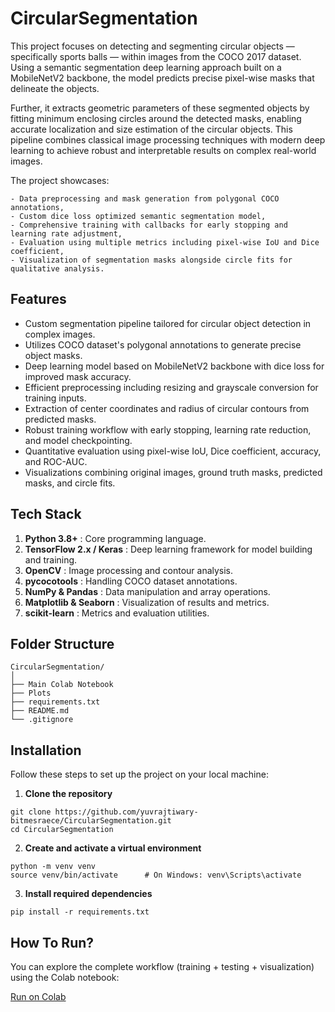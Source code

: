 # CircularSegmentation

This project focuses on detecting and segmenting circular objects — specifically sports balls — within images from the COCO 2017 dataset. Using a semantic segmentation deep learning approach built on a MobileNetV2 backbone, the model predicts precise pixel-wise masks that delineate the objects.

Further, it extracts geometric parameters of these segmented objects by fitting minimum enclosing circles around the detected masks, enabling accurate localization and size estimation of the circular objects. This pipeline combines classical image processing techniques with modern deep learning to achieve robust and interpretable results on complex real-world images.

The project showcases:
```
- Data preprocessing and mask generation from polygonal COCO annotations,
- Custom dice loss optimized semantic segmentation model,
- Comprehensive training with callbacks for early stopping and learning rate adjustment,
- Evaluation using multiple metrics including pixel-wise IoU and Dice coefficient,
- Visualization of segmentation masks alongside circle fits for qualitative analysis.
```

## Features

- Custom segmentation pipeline tailored for circular object detection in complex images.
- Utilizes COCO dataset's polygonal annotations to generate precise object masks.
- Deep learning model based on MobileNetV2 backbone with dice loss for improved mask accuracy.
- Efficient preprocessing including resizing and grayscale conversion for training inputs.
- Extraction of center coordinates and radius of circular contours from predicted masks.
- Robust training workflow with early stopping, learning rate reduction, and model checkpointing.
- Quantitative evaluation using pixel-wise IoU, Dice coefficient, accuracy, and ROC-AUC.
- Visualizations combining original images, ground truth masks, predicted masks, and circle fits.

## Tech Stack

1. **Python 3.8+** :  Core programming language.
2. **TensorFlow 2.x / Keras** :  Deep learning framework for model building and training.
3. **OpenCV** : Image processing and contour analysis.
4. **pycocotools** : Handling COCO dataset annotations.
5. **NumPy & Pandas** : Data manipulation and array operations.
6. **Matplotlib & Seaborn** : Visualization of results and metrics.
7. **scikit-learn** : Metrics and evaluation utilities.

## Folder Structure
```
CircularSegmentation/
│
├── Main Colab Notebook
├── Plots
├── requirements.txt
├── README.md
└── .gitignore

```

## Installation

Follow these steps to set up the project on your local machine:

1. **Clone the repository**
```
git clone https://github.com/yuvrajtiwary-bitmesraece/CircularSegmentation.git
cd CircularSegmentation
```

2. **Create and activate a virtual environment**
```
python -m venv venv
source venv/bin/activate      # On Windows: venv\Scripts\activate
```

3. **Install required dependencies**
```
pip install -r requirements.txt
```

## How To Run?

You can explore the complete workflow (training + testing + visualization) using the Colab notebook: 

[Run on Colab](https://colab.research.google.com/drive/1yGPW90mz5yZxgor2h7v8lTCArJ-QXEBH?usp=sharing)



